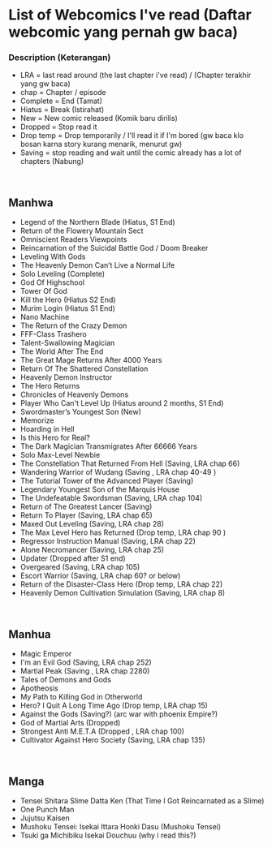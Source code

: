 # List of Webcomics I've read (Daftar webcomic yang pernah gw baca)



### Description (Keterangan)
- LRA = last read around (the last chapter i've read) / (Chapter terakhir yang gw baca)
- chap = Chapter / episode
- Complete = End (Tamat)
- Hiatus = Break (Istirahat)
- New = New comic released (Komik baru dirilis)
- Dropped = Stop read it
- Drop temp = Drop temporarily / I'll read it if I'm bored (gw baca klo bosan karna story kurang menarik, menurut gw)
- Saving = stop reading and wait until the comic already has a lot of chapters (Nabung)

<br>

## Manhwa

- Legend of the Northern Blade (Hiatus, S1 End)
- Return of the Flowery Mountain Sect
- Omniscient Readers Viewpoints
- Reincarnation of the Suicidal Battle God / Doom Breaker
- Leveling With Gods
- The Heavenly Demon Can’t Live a Normal Life
- Solo Leveling (Complete)
- God Of Highschool
- Tower Of God
- Kill the Hero (Hiatus S2 End)
- Murim Login (Hiatus S1 End)
- Nano Machine
- The Return of the Crazy Demon
- FFF-Class Trashero
- Talent-Swallowing Magician
- The World After The End
- The Great Mage Returns After 4000 Years
- Return Of The Shattered Constellation
- Heavenly Demon Instructor
- The Hero Returns
- Chronicles of Heavenly Demons
- Player Who Can't Level Up (Hiatus around 2 months, S1 End)
- Swordmaster’s Youngest Son (New)
- Memorize
- Hoarding in Hell
- Is this Hero for Real?
- The Dark Magician Transmigrates After 66666 Years
- Solo Max-Level Newbie
- The Constellation That Returned From Hell (Saving, LRA chap 66)
- Wandering Warrior of Wudang (Saving , LRA chap 40-49 )
- The Tutorial Tower of the Advanced Player (Saving)
- Legendary Youngest Son of the Marquis House
- The Undefeatable Swordsman (Saving, LRA chap 104)
- Return of The Greatest Lancer (Saving)
- Return To Player (Saving, LRA chap 65)
- Maxed Out Leveling (Saving, LRA chap 28)
- The Max Level Hero has Returned (Drop temp, LRA chap 90 )
- Regressor Instruction Manual (Saving, LRA chap 22)
- Alone Necromancer (Saving, LRA chap 25)
- Updater (Dropped after S1 end)
- Overgeared (Saving, LRA chap 105)
- Escort Warrior (Saving, LRA chap 60? or below)
- Return of the Disaster-Class Hero (Drop temp, LRA chap 22)
- Heavenly Demon Cultivation Simulation (Saving, LRA chap 8)

<br>

## Manhua

- Magic Emperor
- I'm an Evil God (Saving, LRA chap 252)
- Martial Peak (Saving , LRA chap 2280)
- Tales of Demons and Gods
- Apotheosis
- My Path to Killing God in Otherworld
- Hero? I Quit A Long Time Ago (Drop temp, LRA chap 15)
- Against the Gods (Saving?) (arc war with phoenix Empire?)
- God of Martial Arts (Dropped)
- Strongest Anti M.E.T.A (Dropped , LRA chap 100)
- Cultivator Against Hero Society (Saving, LRA chap 135)

<br>

## Manga

- Tensei Shitara Slime Datta Ken (That Time I Got Reincarnated as a Slime)
- One Punch Man
- Jujutsu Kaisen
- Mushoku Tensei: Isekai Ittara Honki Dasu (Mushoku Tensei)
- Tsuki ga Michibiku Isekai Douchuu (why i read this?)